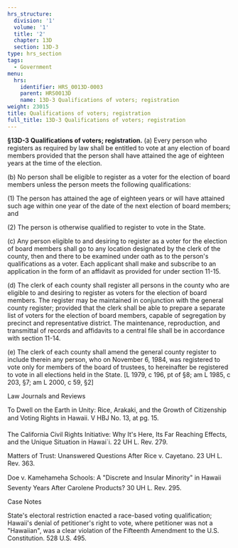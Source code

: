 ```yaml
---
hrs_structure:
  division: '1'
  volume: '1'
  title: '2'
  chapter: 13D
  section: 13D-3
type: hrs_section
tags:
  - Government
menu:
  hrs:
    identifier: HRS_0013D-0003
    parent: HRS0013D
    name: 13D-3 Qualifications of voters; registration
weight: 23015
title: Qualifications of voters; registration
full_title: 13D-3 Qualifications of voters; registration
---
```

**§13D-3 Qualifications of voters; registration.** (a) Every person who registers as required by law shall be entitled to vote at any election of board members provided that the person shall have attained the age of eighteen years at the time of the election.

(b) No person shall be eligible to register as a voter for the election of board members unless the person meets the following qualifications:

(1) The person has attained the age of eighteen years or will have attained such age within one year of the date of the next election of board members; and

(2) The person is otherwise qualified to register to vote in the State.

(c) Any person eligible to and desiring to register as a voter for the election of board members shall go to any location designated by the clerk of the county, then and there to be examined under oath as to the person's qualifications as a voter. Each applicant shall make and subscribe to an application in the form of an affidavit as provided for under section 11-15.

(d) The clerk of each county shall register all persons in the county who are eligible to and desiring to register as voters for the election of board members. The register may be maintained in conjunction with the general county register; provided that the clerk shall be able to prepare a separate list of voters for the election of board members, capable of segregation by precinct and representative district. The maintenance, reproduction, and transmittal of records and affidavits to a central file shall be in accordance with section 11-14.

(e) The clerk of each county shall amend the general county register to include therein any person, who on November 6, 1984, was registered to vote only for members of the board of trustees, to hereinafter be registered to vote in all elections held in the State. [L 1979, c 196, pt of §8; am L 1985, c 203, §7; am L 2000, c 59, §2]

Law Journals and Reviews

To Dwell on the Earth in Unity: Rice, Arakaki, and the Growth of Citizenship and Voting Rights in Hawaii. V HBJ No. 13, at pg. 15.

The California Civil Rights Initiative: Why It's Here, Its Far Reaching Effects, and the Unique Situation in Hawai`i. 22 UH L. Rev. 279.

Matters of Trust: Unanswered Questions After Rice v. Cayetano. 23 UH L. Rev. 363.

Doe v. Kamehameha Schools: A "Discrete and Insular Minority" in Hawaii Seventy Years After Carolene Products? 30 UH L. Rev. 295.

Case Notes

State's electoral restriction enacted a race-based voting qualification; Hawaii's denial of petitioner's right to vote, where petitioner was not a "Hawaiian", was a clear violation of the Fifteenth Amendment to the U.S. Constitution. 528 U.S. 495.
